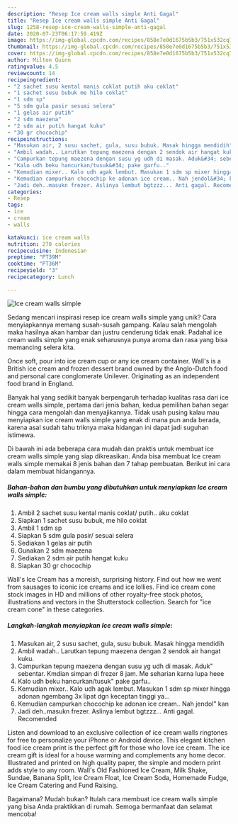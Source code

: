 ```yaml
---
description: "Resep Ice cream walls simple Anti Gagal"
title: "Resep Ice cream walls simple Anti Gagal"
slug: 1258-resep-ice-cream-walls-simple-anti-gagal
date: 2020-07-23T06:17:59.419Z
image: https://img-global.cpcdn.com/recipes/858e7e0d1675b5b3/751x532cq70/ice-cream-walls-simple-foto-resep-utama.jpg
thumbnail: https://img-global.cpcdn.com/recipes/858e7e0d1675b5b3/751x532cq70/ice-cream-walls-simple-foto-resep-utama.jpg
cover: https://img-global.cpcdn.com/recipes/858e7e0d1675b5b3/751x532cq70/ice-cream-walls-simple-foto-resep-utama.jpg
author: Milton Quinn
ratingvalue: 4.5
reviewcount: 14
recipeingredient:
- "2 sachet susu kental manis coklat putih aku coklat"
- "1 sachet susu bubuk me hilo coklat"
- "1 sdm sp"
- "5 sdm gula pasir sesuai selera"
- "1 gelas air putih"
- "2 sdm maezena"
- "2 sdm air putih hangat kuku"
- "30 gr chocochip"
recipeinstructions:
- "Masukan air, 2 susu sachet, gula, susu bubuk. Masak hingga mendidih"
- "Ambil wadah.. Larutkan tepung maezena dengan 2 sendok air hangat kuku."
- "Campurkan tepung maezena dengan susu yg udh di masak. Aduk&#34; sebentar. Kmdian simpan di frezer 8 jam. Me seharian karna lupa heee"
- "Kalo udh beku hancurkan/tusuk&#34; pake garfu.."
- "Kemudian mixer.. Kalo udh agak lembut. Masukan 1 sdm sp mixer hingga adonan ngembang 3x lipat dgn keceptan tinggi ya..."
- "Kemudian campurkan chocochip ke adonan ice cream.. Nah jendol&#34; kan"
- "Jadi deh..masukn frezer. Aslinya lembut bgtzzz... Anti gagal. Recomended"
categories:
- Resep
tags:
- ice
- cream
- walls

katakunci: ice cream walls 
nutrition: 270 calories
recipecuisine: Indonesian
preptime: "PT39M"
cooktime: "PT36M"
recipeyield: "3"
recipecategory: Lunch

---
```



![Ice cream walls simple](https://img-global.cpcdn.com/recipes/858e7e0d1675b5b3/751x532cq70/ice-cream-walls-simple-foto-resep-utama.jpg)

Sedang mencari inspirasi resep ice cream walls simple yang unik? Cara menyiapkannya memang susah-susah gampang. Kalau salah mengolah maka hasilnya akan hambar dan justru cenderung tidak enak. Padahal ice cream walls simple yang enak seharusnya punya aroma dan rasa yang bisa memancing selera kita.

Once soft, pour into ice cream cup or any ice cream container. Wall&#39;s is a British ice cream and frozen dessert brand owned by the Anglo-Dutch food and personal care conglomerate Unilever. Originating as an independent food brand in England.

Banyak hal yang sedikit banyak berpengaruh terhadap kualitas rasa dari ice cream walls simple, pertama dari jenis bahan, kedua pemilihan bahan segar hingga cara mengolah dan menyajikannya. Tidak usah pusing kalau mau menyiapkan ice cream walls simple yang enak di mana pun anda berada, karena asal sudah tahu triknya maka hidangan ini dapat jadi suguhan istimewa.


Di bawah ini ada beberapa cara mudah dan praktis untuk membuat ice cream walls simple yang siap dikreasikan. Anda bisa membuat Ice cream walls simple memakai 8 jenis bahan dan 7 tahap pembuatan. Berikut ini cara dalam membuat hidangannya.

<!--inarticleads1-->

##### Bahan-bahan dan bumbu yang dibutuhkan untuk menyiapkan Ice cream walls simple:

1. Ambil 2 sachet susu kental manis coklat/ putih.. aku coklat
1. Siapkan 1 sachet susu bubuk, me hilo coklat
1. Ambil 1 sdm sp
1. Siapkan 5 sdm gula pasir/ sesuai selera
1. Sediakan 1 gelas air putih
1. Gunakan 2 sdm maezena
1. Sediakan 2 sdm air putih hangat kuku
1. Siapkan 30 gr chocochip


Wall&#39;s Ice Cream has a moreish, surprising history. Find out how we went from sausages to iconic ice creams and ice lollies. Find ice cream cone stock images in HD and millions of other royalty-free stock photos, illustrations and vectors in the Shutterstock collection. Search for &#34;ice cream cone&#34; in these categories. 

<!--inarticleads2-->

##### Langkah-langkah menyiapkan Ice cream walls simple:

1. Masukan air, 2 susu sachet, gula, susu bubuk. Masak hingga mendidih
1. Ambil wadah.. Larutkan tepung maezena dengan 2 sendok air hangat kuku.
1. Campurkan tepung maezena dengan susu yg udh di masak. Aduk&#34; sebentar. Kmdian simpan di frezer 8 jam. Me seharian karna lupa heee
1. Kalo udh beku hancurkan/tusuk&#34; pake garfu..
1. Kemudian mixer.. Kalo udh agak lembut. Masukan 1 sdm sp mixer hingga adonan ngembang 3x lipat dgn keceptan tinggi ya...
1. Kemudian campurkan chocochip ke adonan ice cream.. Nah jendol&#34; kan
1. Jadi deh..masukn frezer. Aslinya lembut bgtzzz... Anti gagal. Recomended


Listen and download to an exclusive collection of ice cream walls ringtones for free to personalize your iPhone or Android device. This elegant kitchen food ice cream print is the perfect gift for those who love ice cream. The ice cream gift is ideal for a house warming and complements any home decor. Illustrated and printed on high quality paper, the simple and modern print adds style to any room. Wall&#39;s Old Fashioned Ice Cream, Milk Shake, Sundae, Banana Split, Ice Cream Float, Ice Cream Soda, Homemade Fudge, Ice Cream Catering and Fund Raising. 

Bagaimana? Mudah bukan? Itulah cara membuat ice cream walls simple yang bisa Anda praktikkan di rumah. Semoga bermanfaat dan selamat mencoba!
